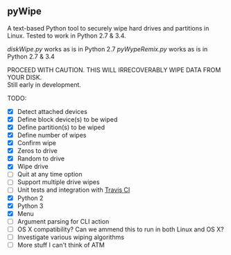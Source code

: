 ## pyWipe

A text-based Python tool to securely wipe hard drives and partitions in Linux. 
Tested to work in Python 2.7 & 3.4. 

*diskWipe.py* works as is in Python 2.7 
*pyWypeRemix.py* works as is in Python 2.7 & 3.4 

PROCEED WITH CAUTION. THIS WILL IRRECOVERABLY WIPE DATA FROM YOUR DISK.  
Still early in development.

TODO: 
- [x] Detect attached devices 
- [x] Define block device(s) to be wiped  
- [x] Define partition(s) to be wiped 
- [x] Define number of wipes 
- [x] Confirm wipe 
- [x] Zeros to drive 
- [x] Random to drive 
- [x] Wipe drive
- [ ] Quit at any time option 
- [ ] Support multiple drive wipes 
- [ ] Unit tests and integration with [Travis CI](https://travis-ci.org/)  
- [x] Python 2 
- [X] Python 3
- [x] Menu 
- [ ] Argument parsing for CLI action 
- [ ] OS X compatibility? Can we ammend this to run in both Linux and OS X? 
- [ ] Investigate various wiping algorithms 
- [ ] More stuff I can't think of ATM 
